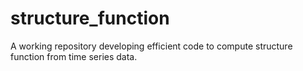 # structure_function

A working repository developing efficient code to compute structure function from time series data. 